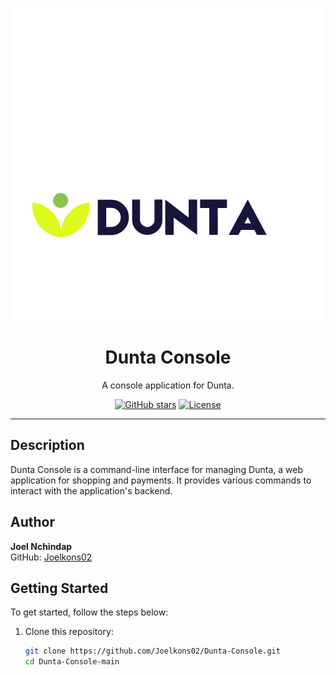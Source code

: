<p align="center">
  <img src="https://github.com/Joelkons02/Dunta-Console/blob/main/1.png" alt="Dunta logo">
</p>

<h1 align="center">Dunta Console</h1>
<p align="center">A console application for Dunta.</p>

<p align="center">
  <a href="https://github.com/Joelkons02/Dunta-Console"><img src="https://img.shields.io/github/stars/Joelkons02/Dunta-Console?style=flat-square" alt="GitHub stars"></a>
  <a href="https://github.com/Joelkons02/Dunta-Console"><img src="https://img.shields.io/github/license/Joelkons02/Dunta-Console?style=flat-square" alt="License"></a>
</p>

---

## Description

Dunta Console is a command-line interface for managing Dunta, a web application for shopping and payments. It provides various commands to interact with the application's backend.

## Author

**Joel Nchindap**<br>
GitHub: [Joelkons02](https://github.com/Joelkons02)

## Getting Started

To get started, follow the steps below:

1. Clone this repository:
   ```bash
   git clone https://github.com/Joelkons02/Dunta-Console.git
   cd Dunta-Console-main
